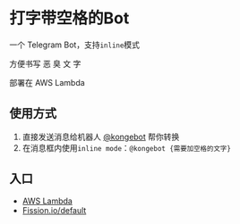 # 打字带空格的Bot

一个 Telegram Bot，支持`inline`模式

方便书写 恶 臭 文 字

部署在 AWS Lambda

## 使用方式

1. 直接发送消息给机器人 [@kongebot](https://t.me/kongebot) 帮你转换
2. 在消息框内使用`inline mode`：`@kongebot {需要加空格的文字}`

## 入口

- [AWS Lambda](./lambda.js)
- [Fission.io/default](./fission.js)